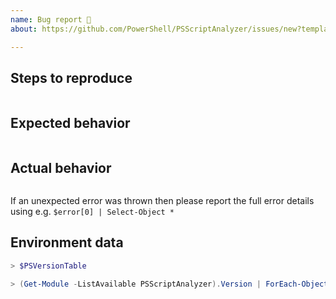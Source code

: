 ```yaml
---
name: Bug report 🐛
about: https://github.com/PowerShell/PSScriptAnalyzer/issues/new?template=Bug_report.md

---
```


Steps to reproduce
------------------

```PowerShell

```

Expected behavior
-----------------

```none

```

Actual behavior
---------------

```none

```

If an unexpected error was thrown then please report the full error details using e.g. `$error[0] | Select-Object *`

Environment data
----------------

<!-- Provide the output of the following 2 commands -->

```PowerShell
> $PSVersionTable

> (Get-Module -ListAvailable PSScriptAnalyzer).Version | ForEach-Object { $_.ToString() }

```
